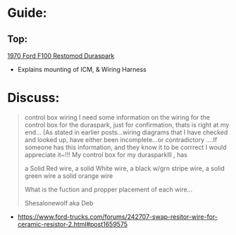 
# Guide:
## Top:
[1970 Ford F100 Restomod Duraspark](https://youtu.be/m88xAflUotM)
- Explains mounting of ICM, & Wiring Harness

# Discuss:
>control box wiring
>I need some information on the wiring for the control box for the duraspark, just for confirmation, thats is right at my end...
(As stated in earlier posts...wiring diagrams that I have checked and looked up, have either been incomplete...or contradictory ....If someone has this information, and they know it to be corrrect I would appreciate it~!!!
>My control box for my durasparklll , has
>
>a Solid Red wire,
>a solid White wire,
>a black w/grn stripe wire,
>a solid green wire
>a solid orange wire
>
>What is the fuction and propper placement of each wire...
>
>Shesalonewolf aka Deb
- https://www.ford-trucks.com/forums/242707-swap-resitor-wire-for-ceramic-resistor-2.html#post1659575
